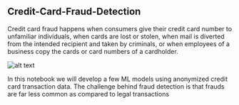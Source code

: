 ## Credit-Card-Fraud-Detection

Credit card fraud happens when consumers give their credit card number to unfamiliar individuals, when cards are lost or stolen, when mail is diverted from the intended recipient and taken by criminals, or when employees of a business copy the cards or card numbers of a cardholder.

![alt text](https://unsplash.com/photos/zrF-HyAPUmM/nathana-reboucas-zrF-HyAPUmM-unsplash.jpg)

In this notebook we will develop a few ML models using anonymized credit card transaction data. The challenge behind fraud detection is that frauds are far less common as compared to legal transactions
